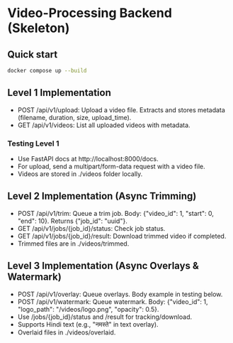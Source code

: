 # Video-Processing Backend (Skeleton)

## Quick start
```bash
docker compose up --build
```

## Level 1 Implementation
- POST /api/v1/upload: Upload a video file. Extracts and stores metadata (filename, duration, size, upload_time).
- GET /api/v1/videos: List all uploaded videos with metadata.

### Testing Level 1
- Use FastAPI docs at http://localhost:8000/docs.
- For upload, send a multipart/form-data request with a video file.
- Videos are stored in ./videos folder locally.

## Level 2 Implementation (Async Trimming)
- POST /api/v1/trim: Queue a trim job. Body: {"video_id": 1, "start": 0, "end": 10}. Returns {"job_id": "uuid"}.
- GET /api/v1/jobs/{job_id}/status: Check job status.
- GET /api/v1/jobs/{job_id}/result: Download trimmed video if completed.
- Trimmed files are in ./videos/trimmed.

## Level 3 Implementation (Async Overlays & Watermark)
- POST /api/v1/overlay: Queue overlays. Body example in testing below.
- POST /api/v1/watermark: Queue watermark. Body: {"video_id": 1, "logo_path": "/videos/logo.png", "opacity": 0.5}.
- Use /jobs/{job_id}/status and /result for tracking/download.
- Supports Hindi text (e.g., "नमस्ते" in text overlay).
- Overlaid files in ./videos/overlaid.
